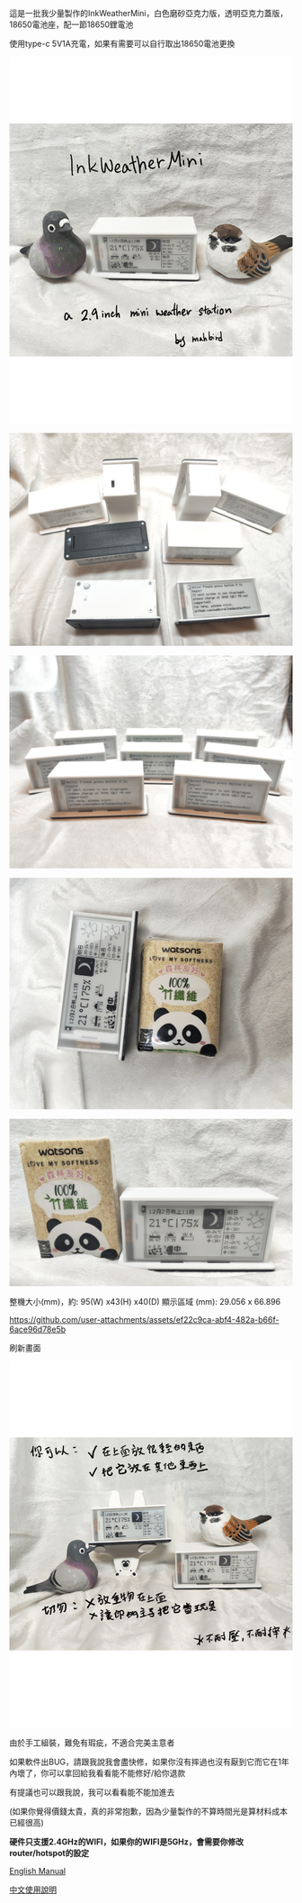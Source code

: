 這是一批我少量製作的InkWeatherMini，白色磨砂亞克力版，透明亞克力蓋版，18650電池座，配一節18650鋰電池

使用type-c 5V1A充電，如果有需要可以自行取出18650電池更換


![info](Images/top.png)

![info](Images/all.jpg)

![info](Images/all2.jpg)

![info](Images/s1.jpg)

![info](Images/s2.jpg)




整機大小(mm)，約: 95(W) x43(H) x40(D) 
顯示區域 (mm): 29.056 x 66.896


https://github.com/user-attachments/assets/ef22c9ca-abf4-482a-b66f-6ace96d78e5b

刷新畫面



![info](Images/note.png)



由於手工組裝，難免有瑕疵，不適合完美主意者


如果軟件出BUG，請跟我說我會盡快修，如果你沒有摔過也沒有厭到它而它在1年內壞了，你可以拿回給我看看能不能修好/給你退款

有提議也可以跟我說，我可以看看能不能加進去

(如果你覺得價錢太貴，真的非常抱歉，因為少量製作的不算時間光是算材料成本已經很高)

**硬件只支援2.4GHz的WIFI，如果你的WIFI是5GHz，會需要你修改router/hotspot的設定**

[English Manual](Manual_en.md)

[中文使用說明](Manual_zh.md)
